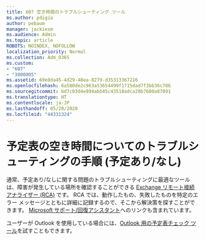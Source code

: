 ```yaml
---
title: 607 空き時間のトラブルシューティング ツール
ms.author: pdigia
author: pebaum
manager: jackiesm
ms.audience: Admin
ms.topic: article
ROBOTS: NOINDEX, NOFOLLOW
localization_priority: Normal
ms.collection: Adm_O365
ms.custom:
- "607"
- "3800005"
ms.assetid: 69e8da45-4d29-48ea-8279-d35313367216
ms.openlocfilehash: 6a580de2c963a53654499f1715dad7f3bb36c706
ms.sourcegitcommit: bd7c03d4e994abb45c43510adca20b7600a87091
ms.translationtype: HT
ms.contentlocale: ja-JP
ms.lasthandoff: 05/20/2020
ms.locfileid: "44331324"
---
```

# <a name="troubleshooting-steps-for-calendar-availability-freebusy"></a>予定表の空き時間についてのトラブルシューティングの手順 (予定あり/なし)

通常、予定あり/なしに関する問題のトラブルシューティングに最適なツールは、障害が発生している場所を確認することができる [Exchange リモート接続アナライザー (RCA)](https://testconnectivity.microsoft.com/Default.aspx?testId=freeBusy) です。 RCA では、動作したもの、失敗したものを特定のエラー メッセージとともに詳細に記録するので、そこから解決策を探すことができます。 [Microsoft サポート/回復アシスタント](https://diagnostics.office.com/)へのリンクも含まれています。

ユーザーが Outlook を使用している場合には、[Outlook 用の予定表チェック ツール](https://www.microsoft.com/download/details.aspx?id=28786)を試すこともできます。
